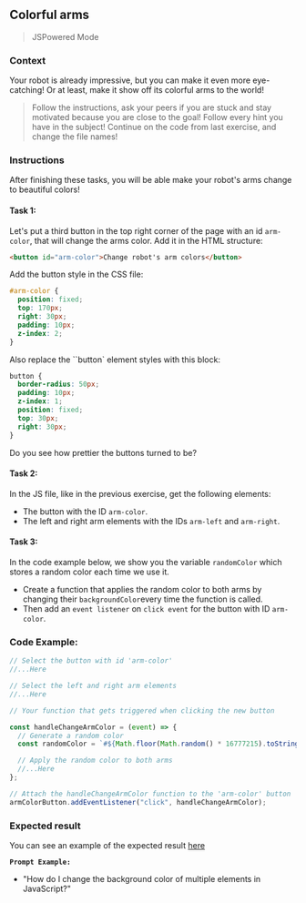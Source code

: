 ## Colorful arms

> JSPowered Mode

### Context

Your robot is already impressive, but you can make it even more eye-catching! Or at least, make it show off its colorful arms to the world!

> Follow the instructions, ask your peers if you are stuck and stay motivated because you are close to the goal!
> Follow every hint you have in the subject!
> Continue on the code from last exercise, and change the file names!

### Instructions

After finishing these tasks, you will be able make your robot's arms change to beautiful colors!

#### Task 1:

Let's put a third button in the top right corner of the page with an id `arm-color`, that will change the arms color. Add it in the HTML structure:

```html
<button id="arm-color">Change robot's arm colors</button>
```

Add the button style in the CSS file:

```css
#arm-color {
  position: fixed;
  top: 170px;
  right: 30px;
  padding: 10px;
  z-index: 2;
}
```

Also replace the ``button` element styles with this block:

```css
button {
  border-radius: 50px;
  padding: 10px;
  z-index: 1;
  position: fixed;
  top: 30px;
  right: 30px;
}
```

Do you see how prettier the buttons turned to be?

#### Task 2:

In the JS file, like in the previous exercise, get the following elements:

- The button with the ID `arm-color`.
- The left and right arm elements with the IDs `arm-left` and `arm-right`.

#### Task 3:

In the code example below, we show you the variable `randomColor` which stores a random color each time we use it.

- Create a function that applies the random color to both arms by changing their `backgroundColor`every time the function is called.
- Then add an `event listener` on `click event` for the button with ID `arm-color`.

### Code Example:

```js
// Select the button with id 'arm-color'
//...Here

// Select the left and right arm elements
//...Here

// Your function that gets triggered when clicking the new button

const handleChangeArmColor = (event) => {
  // Generate a random color
  const randomColor = `#${Math.floor(Math.random() * 16777215).toString(16)}`;

  // Apply the random color to both arms
  //...Here
};

// Attach the handleChangeArmColor function to the 'arm-color' button
armColorButton.addEventListener("click", handleChangeArmColor);
```

### Expected result

You can see an example of the expected result [here](https://youtu.be/viQymmWw6wo)

**`Prompt Example:`**

- "How do I change the background color of multiple elements in JavaScript?"
